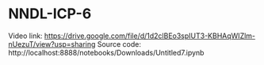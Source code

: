 # NNDL-ICP-6
Video link: https://drive.google.com/file/d/1d2clBEo3spIUT3-KBHAqWIZlm-nUezuT/view?usp=sharing
Source code: http://localhost:8888/notebooks/Downloads/Untitled7.ipynb 
